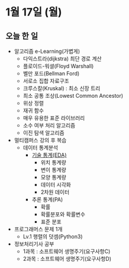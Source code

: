# 1월 17일 (월)

## 오늘 한 일

* 알고리즘 e-Learning(가볍게)
  * 다익스트라(dijkstra) 최단 경로 계산
  * 플로이드-워셜(Floyd Warshall)
  * 벨만 포드(Bellman Ford)
  * 서로소 집합 자료구조
  * 크루스칼(Kruskal) : 최소 신장 트리
  * 최소 공통 조상(Lowest Common Ancestor)
  * 위상 정렬
  * 재귀 함수
  * 매우 유용한 표준 라이브러리
  * 소수 여부 처리 알고리즘
  * 이진 탐색 알고리즘
* 멀티캠퍼스 강의 후 복습
  * 데이터 통계분석
    * [기술 통계(EDA)](https://goodjeon.github.io/python/stat1/)
      * 위치 통계량
      * 변이 통계량
      * 모양 통계량
      * 데이터 시각화
      * 2차원 데이터
    * 추론 통계(PA)
      * 확률
      * 확률분포와 확률변수
      * 표준 분포
* 프로그래머스 문제 1개
  * Lv.1 행렬의 덧셈(Python3)
* 정보처리기사 공부
  * 1과목 : 소프트웨어 생명주기(요구사항C)
  * 2과목 : 소프트웨어 생명주기(요구사항D)
